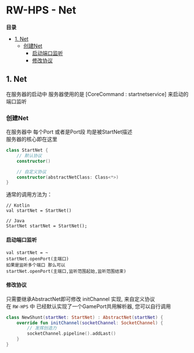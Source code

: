 # RW-HPS - Net

**目录**
- [1. Net](#1-Net)
  - [创建Net](#创建Net)
    - [启动端口监听](#启动端口监听)
    - [修改协议](#修改协议)


## 1. Net
在服务器的启动中 服务器使用的是 [CoreCommand : startnetservice] 来启动的端口监听  

### 创建Net

在服务器中 每个Port 或者是Port段 均是被StartNet描述  
服务器的核心即在这里

```kotlin
class StartNet {
    // 默认协议
    constructor()

    // 自定义协议
    constructor(abstractNetClass: Class<*>)
}
```

通常的调用方法为：
```
// Kotlin
val startNet = StartNet()

// Java
StartNet startNet = StartNet();
```

#### 启动端口监听
```
val startNet = ~
startNet.openPort(主端口)
如果是监听多个端口 那么可以
startNet.openPort(主端口,监听范围起始,监听范围结束)
```

#### 修改协议
只需要继承AbstractNet即可修改 initChannel 实现, 来自定义协议  
在 `RW-HPS` 中 已经默认实现了一个GamePort共用解析器, 您可以自行调用

```kotlin
class NewShunt(startNet: StartNet) : AbstractNet(startNet) {
    override fun initChannel(socketChannel: SocketChannel) {
        // 发挥创造力
        socketChannel.pipeline().addLast()
    }
}
```